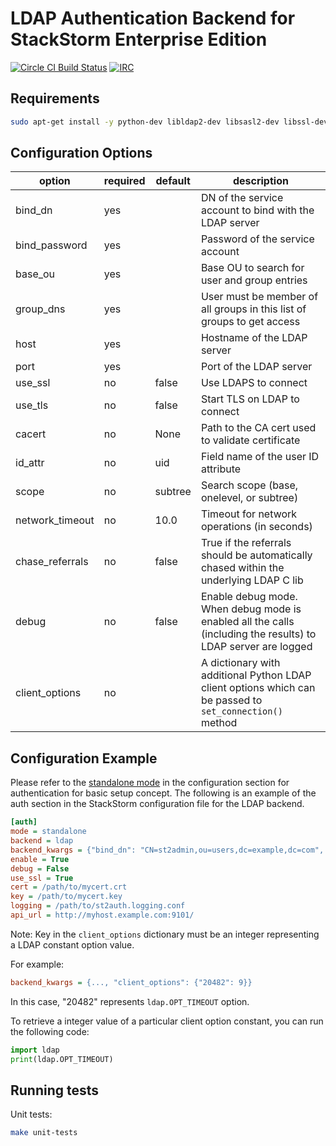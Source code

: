 # LDAP Authentication Backend for StackStorm Enterprise Edition

[![Circle CI Build Status](https://circleci.com/gh/StackStorm/st2-enterprise-auth-backend-ldap.svg?style=shield&circle-token=c0124395bc8e6563655ed40dc2e72b0beb44fae3)](https://circleci.com/gh/StackStorm/st2-enterprise-auth-backend-ldap)
[![IRC](https://img.shields.io/irc/%23stackstorm.png)](http://webchat.freenode.net/?channels=stackstorm)

## Requirements

```bash
sudo apt-get install -y python-dev libldap2-dev libsasl2-dev libssl-dev ldap-utils
```

## Configuration Options

| option          | required | default | description                                                                                                                    |
|-----------------|----------|---------|--------------------------------------------------------------------------------------------------------------------------------|
| bind_dn         | yes      |         | DN of the service account to bind with the LDAP server                                                                         |
| bind_password   | yes      |         | Password of the service account                                                                                                |
| base_ou         | yes      |         | Base OU to search for user and group entries                                                                                   |
| group_dns       | yes      |         | User must be member of all groups in this list of groups to get access                                                         |
| host            | yes      |         | Hostname of the LDAP server                                                                                                    |
| port            | yes      |         | Port of the LDAP server                                                                                                        |
| use_ssl         | no       | false   | Use LDAPS to connect                                                                                                           |
| use_tls         | no       | false   | Start TLS on LDAP to connect                                                                                                   |
| cacert          | no       | None    | Path to the CA cert used to validate certificate                                                                               |
| id_attr         | no       | uid     | Field name of the user ID attribute                                                                                            |
| scope           | no       | subtree | Search scope (base, onelevel, or subtree)                                                                                      |
| network_timeout | no       | 10.0    | Timeout for network operations (in seconds)                                                                                    |
| chase_referrals | no       | false   | True if the referrals should be automatically chased within the underlying LDAP C lib                                          |
| debug           | no       | false   | Enable debug mode. When debug mode is enabled all the calls (including the results) to LDAP server are logged                  |
| client_options  | no       |         | A dictionary with additional Python LDAP client options which can be passed to ``set_connection()`` method                     |

## Configuration Example

Please refer to the [standalone mode](http://docs.stackstorm.com/config/authentication.html#setup-standalone-mode) in the configuration section for authentication for basic setup concept. The following is an example of the auth section in the StackStorm configuration file for the LDAP backend.

```ini
[auth]
mode = standalone
backend = ldap
backend_kwargs = {"bind_dn": "CN=st2admin,ou=users,dc=example,dc=com", "bind_password": "foobar123", "base_ou": "dc=example,dc=com", "group_dns": ["CN=st2users,ou=groups,dc=example,dc=com", "CN=st2developers,ou=groups,dc=example,dc=com"], "host": "identity.example.com", "port": 636, "use_ssl": true, "cacert": "/path/to/cacert.pem"}
enable = True
debug = False
use_ssl = True
cert = /path/to/mycert.crt
key = /path/to/mycert.key
logging = /path/to/st2auth.logging.conf
api_url = http://myhost.example.com:9101/
```

Note: Key in the ``client_options`` dictionary must be an integer representing a LDAP constant option value.

For example:

```ini
backend_kwargs = {..., "client_options": {"20482": 9}}
```

In this case, "20482" represents ``ldap.OPT_TIMEOUT`` option.

To retrieve a integer value of a particular client option constant, you can run the following code:

```python
import ldap
print(ldap.OPT_TIMEOUT)
```

## Running tests

Unit tests:

```bash
make unit-tests
```
